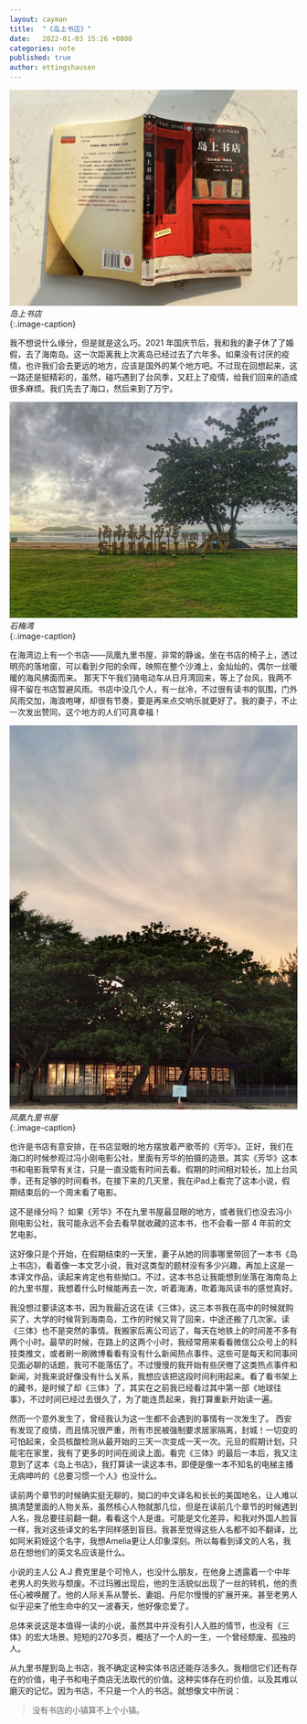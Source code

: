 ```yaml
---
layout: cayman
title:  "《岛上书店》"
date:   2022-01-03 15:26 +0800
categories: note
published: true
author: ettingshausen
---    
```


![岛上书店](/assets/images/the-storied-life-of-a.j-fikry.jpg)
*岛上书店*  
{:.image-caption}    

我不想说什么缘分，但是就是这么巧。2021 年国庆节后，我和我的妻子休了了婚假，去了海南岛。这一次距离我上次离岛已经过去了六年多。如果没有讨厌的疫情，也许我们会去更远的地方，应该是国外的某个地方吧。不过现在回想起来，这一路还是挺精彩的，虽然，碰巧遇到了台风季，又赶上了疫情，给我们回来的造成很多麻烦。我们先去了海口，然后来到了万宁。

![石梅湾](/assets/images/shi-mei-bay.jpeg)
*石梅湾*  
{:.image-caption}    

在海湾边上有一个书店——凤凰九里书屋，非常的静谧。坐在书店的椅子上，透过明亮的落地窗，可以看到夕阳的余晖，映照在整个沙滩上，金灿灿的，偶尔一丝暖暖的海风拂面而来。 那天下午我们骑电动车从日月湾回来，等上了台风，我两不得不留在书店暂避风雨。书店中没几个人，有一丝冷，不过很有读书的氛围，门外风雨交加，海浪咆哮，却很有节奏，要是再来点交响乐就更好了。我的妻子，不止一次发出赞同，这个地方的人们可真幸福！

![凤凰九里书屋](/assets/images/jiu-li-book-store.jpg)
*凤凰九里书屋*  
{:.image-caption}   

也许是书店有意安排，在书店显眼的地方摆放着严歌苓的《芳华》。正好，我们在海口的时候参观过冯小刚电影公社，里面有芳华的拍摄的造景。其实《芳华》这本书和电影我早有关注，只是一直没能有时间去看。假期的时间相对较长，加上台风季，还有足够的时间看书，在接下来的几天里，我在iPad上看完了这本小说，假期结束后的一个周末看了电影。

这不是缘分吗？ 如果《芳华》不在九里书屋最显眼的地方，或者我们也没去冯小刚电影公社，我可能永远不会去看早就收藏的这本书，也不会看一部 4 年前的文艺电影。  

这好像只是个开始，在假期结束的一天里，妻子从她的同事哪里带回了一本书《岛上书店》，看着像一本文艺小说，我对这类型的题材没有多少兴趣，再加上这是一本译文作品，读起来肯定也有些拗口。不过，这本书总让我能想到坐落在海南岛上的九里书屋，我想着什么时候能再去一次，听着海涛，吹着海风读书的感觉真好。

我没想过要读这本书，因为我最近这在读《三体》，这三本书我在高中的时候就购买了，大学的时候背到海南岛，工作的时候又背了回来，中途还搬了几次家。读《三体》也不是突然的事情。我搬家后离公司远了，每天在地铁上的时间差不多有两个小时。最早的时候，在路上的这两个小时，我经常用来看看微信公众号上的科技类推文，或者刷一刷微博看看有没有什么新闻热点事件。这些可是每天和同事间见面必聊的话题，我可不能落伍了。不过慢慢的我开始有些厌倦了这类热点事件和新闻，对我来说好像没有什么关系，我想应该把这段时间利用起来。看了看书架上的藏书，是时候了却《三体》了，其实在之前我已经看过其中第一部《地球往事》，不过时间已经过去很久了，为了能连贯起来，我打算重新开始读一遍。  

然而一个意外发生了，曾经我认为这一生都不会遇到的事情有一次发生了。 西安有发现了疫情，而且情况很严重，所有市民被强制要求居家隔离，封城！一切变的可怕起来，全员核酸检测从最开始的三天一次变成一天一次。元旦的假期计划，只能宅在家里，我有了更多的时间在阅读上面。看完《三体》的最后一本后，我又注意到了这本《岛上书店》，我打算读一读这本书，即便是像一本不知名的电梯主播无病呻吟的《总要习惯一个人》也没什么。

读前两个章节的时候确实挺无聊的，拗口的中文译名和长长的美国地名，让人难以搞清楚里面的人物关系，虽然核心人物就那几位，但是在读前几个章节的时候遇到人名，我总要往前翻一翻，看看这个人是谁。可能是文化差异，和我对外国人脸盲一样，我对这些译文的名字同样感到盲目。我甚至觉得这些人名都不如不翻译，比如阿米莉娅这个名字，我想Amelia更让人印象深刻。所以每看到译文的人名，我总在想他们的英文名应该是什么。

小说的主人公 A.J 费克里是个可怜人，也没什么朋友，在他身上透露着一个中年老男人的失败与颓废。不过玛雅出现后，他的生活貌似出现了一丝的转机，他的责任心被唤醒了。他的人际关系从警长、妻姐、丹尼尔慢慢的扩展开来。甚至老男人似乎迎来了他生命中的又一波春天，他好像恋爱了。

总体来说这是本值得一读的小说，虽然其中并没有引人入胜的情节，也没有《三体》的宏大场景。短短的270多页，概括了一个人的一生，一个曾经颓废、孤独的人。  

从九里书屋到岛上书店，我不确定这种实体书店还能存活多久。我相信它们还有存在的价值，电子书和电子商店无法取代的价值。这种实体存在的价值，以及其难以磨灭的记忆。因为书店，不只是一个人的书店。就想像文中所说：  

> 没有书店的小镇算不上个小镇。